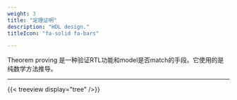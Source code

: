 ```yaml
---
weight: 3
title: "定理证明"
description: "HDL design."
titleIcon: "fa-solid fa-bars"

---
```


Theorem proving 是一种验证RTL功能和model是否match的手段。它使用的是纯数学方法推导。

---

{{< treeview
  display="tree"
/>}}
